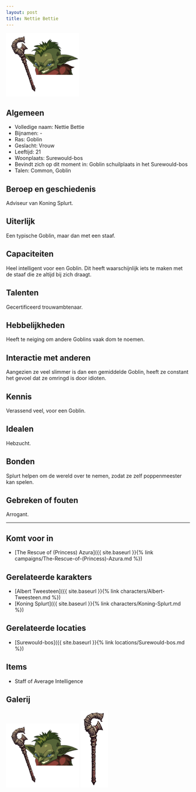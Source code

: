 ```yaml
---
layout: post
title: Nettie Bettie
---
```


<img src="../images/Nettie Bettie.png" alt="Nettie Bettie" width=200>

## Algemeen
* Volledige naam: Nettie Bettie
* Bijnamen: -
* Ras: Goblin
* Geslacht: Vrouw
* Leeftijd: 21
* Woonplaats: Surewould-bos
* Bevindt zich op dit moment in: Goblin schuilplaats in het Surewould-bos
* Talen: Common, Goblin

## Beroep en geschiedenis
Adviseur van Koning Splurt.

## Uiterlijk
Een typische Goblin, maar dan met een staaf.

## Capaciteiten
Heel intelligent voor een Goblin. Dit heeft waarschijnlijk iets te maken met de staaf die ze altijd bij zich draagt.

## Talenten
Gecertificeerd trouwambtenaar. 

## Hebbelijkheden
Heeft te neiging om andere Goblins vaak dom te noemen.

## Interactie met anderen
Aangezien ze veel slimmer is dan een gemiddelde Goblin, heeft ze constant het gevoel dat ze omringd is door idioten.

## Kennis
Verassend veel, voor een Goblin.

## Idealen
Hebzucht.

## Bonden
Splurt helpen om de wereld over te nemen, zodat ze zelf poppenmeester kan spelen.

## Gebreken of fouten
Arrogant.

---

## Komt voor in
* [The Rescue of (Princess) Azura]({{ site.baseurl }}{% link campaigns/The-Rescue-of-(Princess)-Azura.md %})

## Gerelateerde karakters
* [Albert Tweesteen]({{ site.baseurl }}{% link characters/Albert-Tweesteen.md %})
* [Koning Splurt]({{ site.baseurl }}{% link characters/Koning-Splurt.md %})

## Gerelateerde locaties
* [Surewould-bos]({{ site.baseurl }}{% link locations/Surewould-bos.md %})

## Items
* Staff of Average Intelligence

## Galerij
<img src="../images/Nettie Bettie.png" alt="Nettie Bettie" width=200>


<img src="../images/Staff of Normal Intelligence.png" alt="Staff of Average Intelligence" width=75>